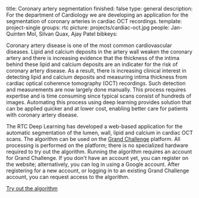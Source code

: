 title: Coronary artery segmentation
finished: false
type: general
description: For the department of Cardiology we are developing an application for the segmentation of coronary arteries in cardiac OCT recordings.
template: project-single
groups: rtc
picture: projects/cardiac-oct.jpg
people: Jan-Quinten Mol, Silvan Quax, Ajay Patel
bibkeys: 

Coronary artery disease is one of the most common cardiovascular diseases. Lipid and calcium deposits in the artery wall weaken the coronary artery and there is increasing evidence that the thickness of the intima behind these lipid and calcium deposits are an indicater for the risk of coronary artery disease. As a result, there is increasing clinical interest in detecting lipid and calcium deposits and measuring intima thickness from cardiac optical coherence tomography (OCT) recordings. Such detection and measurements are now largely done manually. This process requires expertise and is time consuming since typical scans consist of hundreds of images. Automating this process using deep learning provides solution that can be applied quicker and at lower cost, enabling better care for patients with coronary artery disease.
<br>

The RTC Deep Learning has developed a web-based application for the automatic segmentation of the lumen, wall, lipid and calcium in cardiac OCT scans. The algorithm can be used on the [Grand Challenge](https://grand-challenge.org/) platform. All processing is performed on the platform; there is no specialized hardware required to try out the algorithm. Running the algorithm requires an account for Grand Challenge. If you don't have an account yet, you can register on the website; alternatively, you can log in using a Google account. After registering for a new account, or logging in to an existing Grand Challenge account, you can request access to the algorithm.

<a href="https://grand-challenge.org/algorithms/cardiac-oct/" class="btn btn-primary btn-lg my-3">Try out the algorithm</a>
